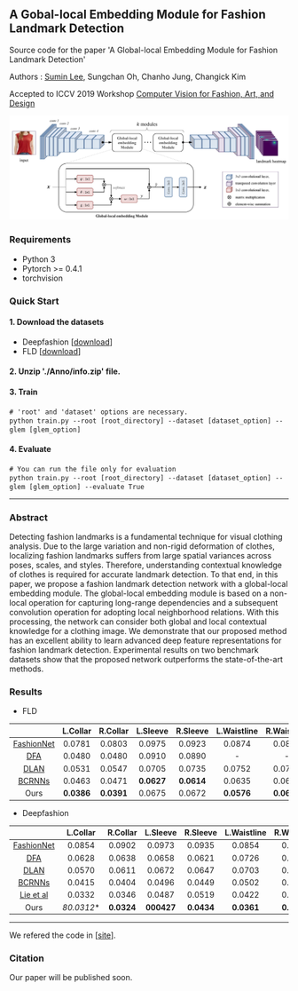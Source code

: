 ## A Gobal-local Embedding Module for Fashion Landmark Detection

Source code for the paper 'A Global-local Embedding Module for Fashion Landmark Detection'

Authors : [Sumin Lee](https://sites.google.com/view/suminlee/), Sungchan Oh, Chanho Jung, Changick Kim

Accepted to ICCV 2019 Workshop [Computer Vision for Fashion, Art, and Design](https://sites.google.com/view/cvcreative/home?authuser=0)

![architecture](./img/architecture.jpg)


### Requirements
- Python 3
- Pytorch >= 0.4.1
- torchvision

### Quick Start

#### 1. Download the datasets
* Deepfashion [[download](http://mmlab.ie.cuhk.edu.hk/projects/DeepFashion/AttributePrediction.html)]
* FLD [[download](http://mmlab.ie.cuhk.edu.hk/projects/DeepFashion/LandmarkDetection.html)]

#### 2. Unzip './Anno/info.zip' file.

#### 3. Train
```
# 'root' and 'dataset' options are necessary.
python train.py --root [root_directory] --dataset [dataset_option] --glem [glem_option]
```

#### 4. Evaluate
```
# You can run the file only for evaluation
python train.py --root [root_directory] --dataset [dataset_option] --glem [glem_option] --evaluate True
```

--------------

### Abstract

Detecting fashion landmarks is a fundamental technique for visual clothing analysis. Due to the large variation and non-rigid deformation of clothes, localizing fashion landmarks suffers from large spatial variances across poses, scales, and styles. Therefore, understanding contextual knowledge of clothes is required for accurate landmark detection. To that end, in this paper, we propose a fashion landmark detection network with a global-local embedding module. The global-local embedding module is based on a non-local operation for capturing long-range dependencies and a subsequent convolution operation for adopting local neighborhood relations. With this processing, the network can consider both global and local contextual knowledge for a clothing image. We demonstrate that our proposed method has an excellent ability to learn advanced deep feature representations for fashion landmark detection. Experimental results on two benchmark datasets show that the proposed network outperforms the state-of-the-art methods.

### Results

- FLD

|            	| L.Collar 	| R.Collar 	| L.Sleeve 	| R.Sleeve 	| L.Waistline 	| R.Waistline 	|  L.Hem 	|  R.Hem 	|  Avg.  	|
|:----------:	|:--------:	|:--------:	|:--------:	|:--------:	|:-----------:	|:-----------:	|:------:	|:------:	|:------:	|
| [FashionNet](http://www.ee.cuhk.edu.hk/~xgwang/papers/liuLQWTcvpr16.pdf) 	|  0.0781  	|  0.0803  	|  0.0975  	|  0.0923  	|    0.0874   	|    0.0821   	| 0.0802 	| 0.0893 	| 0.0859 	|
|     [DFA](https://arxiv.org/pdf/1608.03049.pdf)    	|  0.0480  	|  0.0480  	|  0.0910  	|  0.0890  	|      -      	|      -      	| 0.0710 	| 0.0720 	| 0.0680 	|
|    [DLAN](https://arxiv.org/pdf/1708.02044.pdf)    	|  0.0531  	|  0.0547  	|  0.0705  	|  0.0735  	|    0.0752   	|    0.0748   	| 0.0693 	| 0.0675 	| 0.0672 	|
|   [BCRNNs](http://web.cs.ucla.edu/~yuanluxu/publications/fashion_grammar_cvpr18.pdf)   	|  0.0463  	|  0.0471  	| **0.0627**|**0.0614**	|    0.0635   	|    0.0692   	| 0.0635 	|**0.0527**| 0.0583 	|
|    Ours    	| **0.0386**| **0.0391**|  0.0675  	|  0.0672  	|  **0.0576** 	|  **0.0605** 	|**0.0615**| 0.0621 	|**0.0568** |

- Deepfashion

|            	| L.Collar 	| R.Collar 	| L.Sleeve 	| R.Sleeve 	| L.Waistline 	| R.Waistline 	|  L.Hem 	|  R.Hem 	|  Avg.  	|
|:----------:	|:--------:	|:--------:	|:--------:	|:--------:	|:-----------:	|:-----------:	|:------:	|:------:	|:------:	|
| [FashionNet](http://www.ee.cuhk.edu.hk/~xgwang/papers/liuLQWTcvpr16.pdf) 	|  0.0854  	|  0.0902  	|  0.0973  	|  0.0935  	|    0.0854   	|    0.0845   	| 0.0812 	| 0.0823 	| 0.0872 	|
|     [DFA](https://arxiv.org/pdf/1608.03049.pdf)    	|  0.0628  	|  0.0638  	|  0.0658  	|  0.0621  	|    0.0726   	|    0.0702   	| 0.0658 	| 0.0663 	| 0.0660 	|
|    [DLAN](https://arxiv.org/pdf/1708.02044.pdf)    	|  0.0570  	|  0.0611  	|  0.0672  	|  0.0647  	|    0.0703   	|    0.0694   	| 0.0624 	| 0.0627 	| 0.0643 	|
|   [BCRNNs](http://web.cs.ucla.edu/~yuanluxu/publications/fashion_grammar_cvpr18.pdf)   	|  0.0415  	|  0.0404  	|  0.0496  	|  0.0449  	|    0.0502   	|    0.0523   	| 0.0537 	| 0.0551 	| 0.0484 	|
| [Lie et al](http://openaccess.thecvf.com/content_ECCVW_2018/papers/11131/Liu_Deep_Fashion_Analysis_with_Feature_Map_Upsampling_and_Landmark-driven_Attention_ECCVW_2018_paper.pdf)  	|  0.0332  	|  0.0346  	|  0.0487  	|  0.0519  	|    0.0422   	|    0.0429   	| 0.0620 	| 0.0639 	| 0.0474 	|
|    Ours    	|*80.0312**	|**0.0324**	|**000427**	|**0.0434**	|  **0.0361** 	|  **0.0373** 	|**0.0442**|**0.0475**|**0.0393**|
--------------




We refered the code in [[site](https://github.com/fdjingyuan/Deep-Fashion-Analysis-ECCV2018)].

### Citation
Our paper will be published soon.
